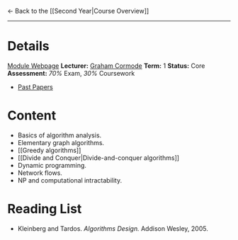 ← Back to the [[Second Year|Course Overview]]
- - -
# Details
[Module Webpage](https://warwick.ac.uk/fac/sci/dcs/teaching/modules/cs260/)
**Lecturer:** [Graham Cormode](https://peoplesearch.warwick.ac.uk/profile/1271140)
**Term:** 1
**Status:** Core
**Assessment:** *70%* Exam, *30%* Coursework
- [Past Papers](https://warwick.ac.uk/exampapers?q=CS260)
# Content 
- Basics of algorithm analysis.
- Elementary graph algorithms.
- [[Greedy algorithms]]
- [[Divide and Conquer|Divide-and-conquer algorithms]]
- Dynamic programming.
- Network flows.
- NP and computational intractability.

# Reading List
- Kleinberg and Tardos. *Algorithms Design.* Addison Wesley, 2005.
